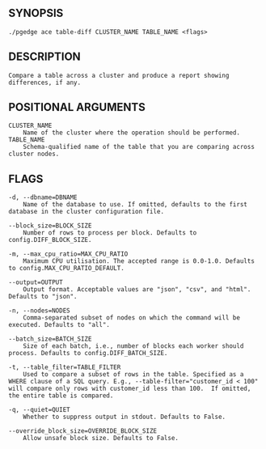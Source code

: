 
## SYNOPSIS
    ./pgedge ace table-diff CLUSTER_NAME TABLE_NAME <flags>

## DESCRIPTION
    Compare a table across a cluster and produce a report showing differences, if any.

## POSITIONAL ARGUMENTS
    CLUSTER_NAME
        Name of the cluster where the operation should be performed.
    TABLE_NAME
        Schema-qualified name of the table that you are comparing across cluster nodes.

## FLAGS
    -d, --dbname=DBNAME
        Name of the database to use. If omitted, defaults to the first database in the cluster configuration file.
    
    --block_size=BLOCK_SIZE
        Number of rows to process per block. Defaults to config.DIFF_BLOCK_SIZE.
    
    -m, --max_cpu_ratio=MAX_CPU_RATIO
        Maximum CPU utilisation. The accepted range is 0.0-1.0. Defaults to config.MAX_CPU_RATIO_DEFAULT.
    
    --output=OUTPUT
        Output format. Acceptable values are "json", "csv", and "html". Defaults to "json".
    
    -n, --nodes=NODES
        Comma-separated subset of nodes on which the command will be executed. Defaults to "all".
    
    --batch_size=BATCH_SIZE
        Size of each batch, i.e., number of blocks each worker should process. Defaults to config.DIFF_BATCH_SIZE.
    
    -t, --table_filter=TABLE_FILTER
        Used to compare a subset of rows in the table. Specified as a WHERE clause of a SQL query. E.g., --table-filter="customer_id < 100" will compare only rows with customer_id less than 100.  If omitted, the entire table is compared.
    
    -q, --quiet=QUIET
        Whether to suppress output in stdout. Defaults to False.
    
    --override_block_size=OVERRIDE_BLOCK_SIZE
        Allow unsafe block size. Defaults to False.
    
